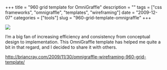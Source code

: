 +++
title = "960 grid template for OmniGraffle"
description = ""
tags = ["css frameworks", "omnigraffle", "templates", "wireframing"]
date = "2009-12-07"
categories = ["tools"]
slug = "960-grid-template-omnigraffle"
+++


<div class="tool-screenshot mb1"><a href="http://briancray.com/2009/11/30/omnigraffle-wireframing-960-grid-template/"><img id="bluga-thumbnail-2692" class="bluga-thumbnail custom" src="/media/bluga/
wt522fc1ed32a48_custom.jpg"/></a></div><p>I’m a big fan of increasing efficiency and consistency from conceptual design to implementation. This OmniGraffle template has helped me quite a bit in that regard, and I decided to share it with others.</p>

  
<p><a href="http://briancray.com/2009/11/30/omnigraffle-wireframing-960-grid-template/">http://briancray.com/2009/11/30/omnigraffle-wireframing-960-grid-template/</a></p>
      
